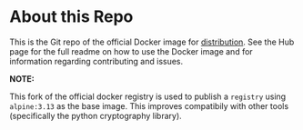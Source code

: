# About this Repo

This is the Git repo of the official Docker image for [distribution](https://registry.hub.docker.com/_/registry/).
See the Hub page for the full readme on how to use the Docker image and for information
regarding contributing and issues.

**NOTE:**

This fork of the official docker registry is used to publish a `registry`
using `alpine:3.13` as the base image. This improves compatibily with
other tools (specifically the python cryptography library).